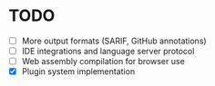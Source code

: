 # TODO

- [ ] More output formats (SARIF, GitHub annotations)
- [ ] IDE integrations and language server protocol
- [ ] Web assembly compilation for browser use
- [x] Plugin system implementation
